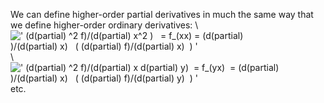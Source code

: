 We can define higher-order partial derivatives in much the same way that
we define higher-order ordinary derivatives: \\
![' (d(partial) \^2 f)/(d(partial) x\^2 )   = f\_(xx) = (d(partial)
)/(d(partial) x)   ( (d(partial) f)/(d(partial) x)  ) '](../dictionary/equation_images/3458.1..png)
\\
![' (d(partial) \^2 f)/(d(partial) x d(partial) y)  = f\_(yx)  = (d(partial)
)/(d(partial) x)   ( (d(partial) f)/(d(partial) y)  ) '](../dictionary/equation_images/3458.2..png)
etc.
